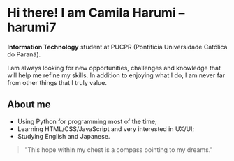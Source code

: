 # Hi there! I am Camila Harumi – harumi7

**Information Technology** student at PUCPR (Pontifícia Universidade Católica do Paraná).

I am always looking for new opportunities, challenges and knowledge that will help me refine my skills.
In addition to enjoying what I do, I am never far from other things that I truly value.

## About me

* Using Python for programming most of the time;
* Learning HTML/CSS/JavaScript and very interested in UX/UI;
* Studying English and Japanese.

> "This hope within my chest is a compass pointing to my dreams."

